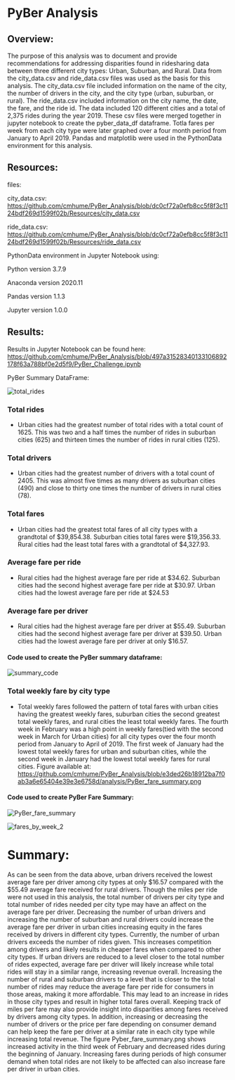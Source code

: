 # PyBer Analysis


## Overview:


The purpose of this analysis was to document and provide recommendations for addressing disparities found in ridesharing data between three different city types: Urban, Suburban, and Rural. Data from the city_data.csv and ride_data.csv files was used as the basis for this analysis.  The city_data.csv file included information on the name of the city, the number of drivers in the city, and the city type (urban, suburban, or rural).  The ride_data.csv included information on the city name, the date, the fare, and the ride id.  The data included 120 different cities and a total of 2,375 rides during the year 2019.  These csv files were merged together in jupyter notebook to create the pyber_data_df dataframe.  Totla fares per week from each city type were later graphed over a four month period from January to April 2019. Pandas and matplotlib were used in the PythonData environment for this analysis.


## Resources:


files:


city_data.csv: https://github.com/cmhume/PyBer_Analysis/blob/dc0cf72a0efb8cc5f8f3c1124bdf269d1599f02b/Resources/city_data.csv


ride_data.csv: https://github.com/cmhume/PyBer_Analysis/blob/dc0cf72a0efb8cc5f8f3c1124bdf269d1599f02b/Resources/ride_data.csv


PythonData environment in Jupyter Notebook using:


Python version 3.7.9


Anaconda version 2020.11


Pandas version 1.1.3


Jupyter version 1.0.0


## Results:


Results in Jupyter Notebook can be found here: https://github.com/cmhume/PyBer_Analysis/blob/497a31528340133106892178f63a788bf0e2d5f9/PyBer_Challenge.ipynb


PyBer Summary DataFrame:


![total_rides](https://user-images.githubusercontent.com/78699521/115163692-67dff580-a05f-11eb-8fc7-e5332bfbeef0.png)


### Total rides 

* Urban cities had the greatest number of total rides with a total count of 1625.  This was two and a half times the number of rides in suburban cities (625) and thirteen times the number of rides in rural cities (125).  


### Total drivers 


* Urban cities had the greatest number of drivers with a total count of 2405.  This was almost five times as many drivers as suburban cities (490) and close to thirty one times the number of drivers in rural cities (78). 

### Total fares


* Urban cities had the greatest total fares of all city types with a grandtotal of $39,854.38.  Suburban cities total fares were  $19,356.33.  Rural cities had the least total fares with a grandtotal of $4,327.93.

### Average fare per ride  


* Rural cities had the highest average fare per ride at $34.62.  Suburban cities had the second highest average fare per ride at $30.97.  Urban cities had the lowest average fare per ride at $24.53


### Average fare per driver 


* Rural cities had the highest average fare per driver at $55.49.  Suburban cities had the second highest average fare per driver at $39.50. Urban cities had the lowest average fare per driver at only $16.57.


#### Code used to create the PyBer summary dataframe:


![summary_code](https://user-images.githubusercontent.com/78699521/115172431-1db83d80-a07a-11eb-9190-8782bd1fca83.png)


### Total weekly fare by city type


* Total weekly fares followed the pattern of total fares with urban cities having the greatest weekly fares, suburban cities the second greatest total weekly fares, and rural cities the least total weekly fares.  The fourth week in February was a high point in weekly fares(tied with the second week in March for Urban cities) for all city types over the four month period from January to April of 2019.  The first week of January had the lowest total weekly fares for urban and suburban cities, while the second week in January had the lowest total weekly fares for rural cities.  Figure available at: https://github.com/cmhume/PyBer_Analysis/blob/e3ded26b18912ba7f0ab3a6e65404e39e3e6758d/analysis/PyBer_fare_summary.png


#### Code used to create  PyBer Fare Summary:



![PyBer_fare_summary](https://user-images.githubusercontent.com/78699521/115163475-30247e00-a05e-11eb-9dc2-1381c292bf94.png)


![fares_by_week_2](https://user-images.githubusercontent.com/78699521/115172571-640d9c80-a07a-11eb-954a-16ff215f7680.png)


# Summary:

As can be seen from the data above, urban drivers received the lowest average fare per driver among city types at only $16.57 compared with the $55.49 average fare received for rural drivers.  Though the miles per ride were not used in this analysis, the total number of drivers per city type and total number of rides needed per city type may have an affect on the average fare per driver. Decreasing the number of urban drivers and increasing the number of suburban and rural drivers could increase the average fare per driver in urban cities increasing equity in the fares received by drivers in different city types.  Currently, the number of urban drivers exceeds the number of rides given.  This  increases competition among drivers and likely results in cheaper fares when compared to other city types.  If urban drivers are reduced to a level closer to the total number of rides expected, average fare per driver will likely increase while total rides will stay in a similar range, increasing revenue overall.  Increasing the number of rural and suburban drivers to a level that is closer to the total number of rides may reduce the average fare per ride for consumers in those areas, making it more affordable. This may lead to an increase in rides in those city types and result in higher total fares overall.  Keeping track of miles per fare may also provide insight into disparities among fares received by drivers among city types.  In addition,  increasing or decreasing the number of drivers or the price per fare depending on consumer demand can help keep the fare per driver at a similar rate in each city type while increasing total revenue. The figure Pyber_fare_summary.png shows increased activity in the third week of February and decreased rides during the beginning of January.  Increasing fares during periods of high consumer demand when total rides are not likely to be affected can also increase fare per driver in urban cities. 



